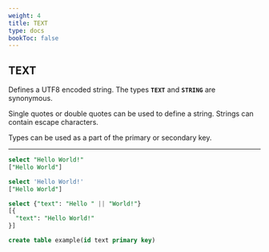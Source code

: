 ```yaml
---
weight: 4
title: TEXT
type: docs
bookToc: false
---
```


## TEXT

Defines a UTF8 encoded string. The types **`TEXT`** and **`STRING`** are synonymous.

Single quotes or double quotes can be used to define a string. Strings can contain escape characters.

Types can be used as a part of the primary or secondary key.

---

```SQL
select "Hello World!"
["Hello World"]

select 'Hello World!'
["Hello World"]

select {"text": "Hello " || "World!"}
[{
  "text": "Hello World!"
}]
```

```SQL
create table example(id text primary key)
```
